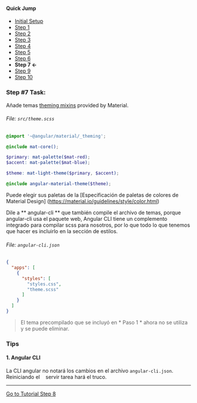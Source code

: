 #### Quick Jump ####
* [Initial Setup](./INITIAL_SETUP.md)
* [Step 1](./STEP_1.md)
* [Step 2](./STEP_2.md)
* [Step 3](./STEP_3.md)
* [Step 4](./STEP_4.md)
* [Step 5](./STEP_5.md)
* [Step 6](./STEP_6.md)
* **Step 7 <-**
* [Step 9](./STEP_9.md)
* [Step 10](./STEP_10.md)

### Step #7 Task:

Añade temas [theming mixins](https://github.com/angular/material2/blob/master/docs/theming.md) provided by Material.

###### File: `src/theme.scss`

```scss
@import '~@angular/material/_theming';

@include mat-core();

$primary: mat-palette($mat-red);
$accent: mat-palette($mat-blue);

$theme: mat-light-theme($primary, $accent);

@include angular-material-theme($theme);
```

Puede elegir sus paletas de la [Especificación de paletas de colores de Material Design] (https://material.io/guidelines/style/color.html)

Dile a ** angular-cli ** que también compile el archivo de temas, porque angular-cli usa el paquete web,
Angular CLI tiene un complemento integrado para compilar scss para nosotros, por lo que todo lo que tenemos que hacer es incluirlo en la sección de estilos.

###### File: `angular-cli.json`

```json
{
  "apps": [
    {
      "styles": [
        "styles.css",
        "theme.scss"
      ]
    }
  ]
}
```

> El tema precompilado que se incluyó en * Paso 1 * ahora no se utiliza y se puede eliminar.

### Tips

#### 1. Angular CLI

La CLI angular no notará los cambios en el archivo `angular-cli.json`. Reiniciando el
   servir tarea hará el truco.

---

[Go to Tutorial Step 8](./STEP_8.md)
